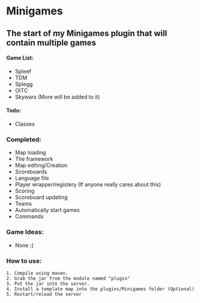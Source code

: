 # Minigames
## The start of my Minigames plugin that will contain multiple games
#### Game List:
* Spleef
* TDM
* Splegg
* OITC
* Skywars (More will be added to it)

#### Todo: 
* Classes

### Completed:
* Map loading
* The framework
* Map editing/Creation
* Scoreboards
* Language file
* Player wrapper/registery (If anyone really cares about this)
* Scoring
* Scoreboard updating
* Teams
* Automatically start games
* Commands

### Game Ideas:
* None ;(

### How to use:
```
1. Compile using maven.
2. Grab the jar from the module named "plugin"
3. Put the jar into the server.
4. Install a template map into the plugins/Minigames folder (Optional)
5. Restart/reload the server
```
